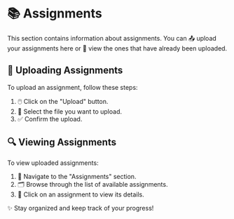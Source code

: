 # 📚 Assignments

This section contains information about assignments. You can 📤 upload your assignments here or 👀 view the ones that have already been uploaded.

## 🚀 Uploading Assignments
To upload an assignment, follow these steps:
1. 🖱️ Click on the "Upload" button.
2. 📂 Select the file you want to upload.
3. ✅ Confirm the upload.

## 🔍 Viewing Assignments
To view uploaded assignments:
1. 📁 Navigate to the "Assignments" section.
2. 🗂️ Browse through the list of available assignments.
3. 📄 Click on an assignment to view its details.

✨ Stay organized and keep track of your progress!